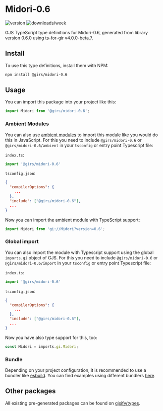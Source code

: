 
# Midori-0.6

![version](https://img.shields.io/npm/v/@girs/midori-0.6)
![downloads/week](https://img.shields.io/npm/dw/@girs/midori-0.6)


GJS TypeScript type definitions for Midori-0.6, generated from library version 0.6.0 using [ts-for-gir](https://github.com/gjsify/ts-for-gir) v4.0.0-beta.7.


## Install

To use this type definitions, install them with NPM:
```bash
npm install @girs/midori-0.6
```

## Usage

You can import this package into your project like this:
```ts
import Midori from '@girs/midori-0.6';
```

### Ambient Modules

You can also use [ambient modules](https://github.com/gjsify/ts-for-gir/tree/main/packages/cli#ambient-modules) to import this module like you would do this in JavaScript.
For this you need to include `@girs/midori-0.6` or `@girs/midori-0.6/ambient` in your `tsconfig` or entry point Typescript file:

`index.ts`:
```ts
import '@girs/midori-0.6'
```

`tsconfig.json`:
```json
{
  "compilerOptions": {
    ...
  },
  "include": ["@girs/midori-0.6"],
  ...
}
```

Now you can import the ambient module with TypeScript support: 

```ts
import Midori from 'gi://Midori?version=0.6';
```

### Global import

You can also import the module with Typescript support using the global `imports.gi` object of GJS.
For this you need to include `@girs/midori-0.6` or `@girs/midori-0.6/import` in your `tsconfig` or entry point Typescript file:

`index.ts`:
```ts
import '@girs/midori-0.6'
```

`tsconfig.json`:
```json
{
  "compilerOptions": {
    ...
  },
  "include": ["@girs/midori-0.6"],
  ...
}
```

Now you have also type support for this, too:

```ts
const Midori = imports.gi.Midori;
```

### Bundle

Depending on your project configuration, it is recommended to use a bundler like [esbuild](https://esbuild.github.io/). You can find examples using different bundlers [here](https://github.com/gjsify/ts-for-gir/tree/main/examples).

## Other packages

All existing pre-generated packages can be found on [gjsify/types](https://github.com/gjsify/types).

